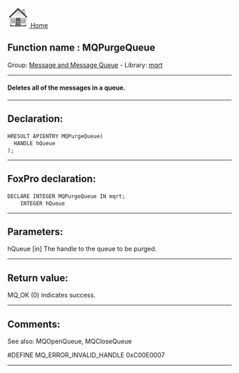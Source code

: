 [<img src="../../images/home.png"> Home ](https://github.com/VFPX/Win32API)  

## Function name : MQPurgeQueue
Group: [Message and Message Queue](../../functions_group.md#Message_and_Message_Queue)  -  Library: [mqrt](../../Libraries.md#mqrt)  
***  


#### Deletes all of the messages in a queue.
***  


## Declaration:
```foxpro  
HRESULT APIENTRY MQPurgeQueue(
  HANDLE hQueue
);  
```  
***  


## FoxPro declaration:
```foxpro  
DECLARE INTEGER MQPurgeQueue IN mqrt;
	INTEGER hQueue  
```  
***  


## Parameters:
hQueue
[in] The handle to the queue to be purged.  
***  


## Return value:
MQ_OK (0) indicates success.  
***  


## Comments:
See also: MQOpenQueue, MQCloseQueue   
  
#DEFINE MQ_ERROR_INVALID_HANDLE 0xC00E0007  
  
***  

